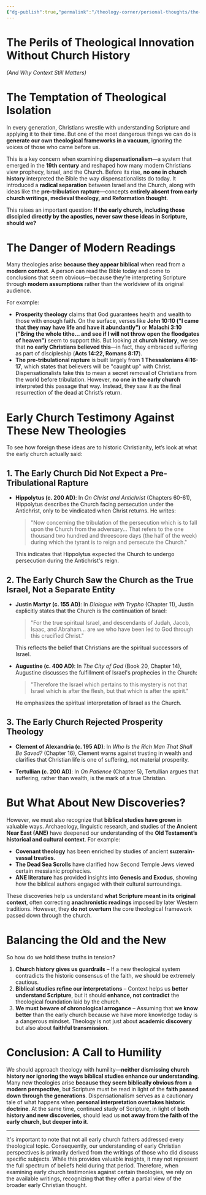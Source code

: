 ```yaml
---
{"dg-publish":true,"permalink":"/theology-corner/personal-thoughts/the-perils-of-theological-innovation-without-church-history/"}
---
```


# The Perils of Theological Innovation Without Church History
*(And Why Context Still Matters)*

# The Temptation of Theological Isolation

In every generation, Christians wrestle with understanding Scripture and applying it to their time. But one of the most dangerous things we can do is **generate our own theological frameworks in a vacuum**, ignoring the voices of those who came before us.

This is a key concern when examining **dispensationalism**—a system that emerged in the **19th century** and reshaped how many modern Christians view prophecy, Israel, and the Church. Before its rise, **no one in church history** interpreted the Bible the way dispensationalists do today. It introduced a **radical separation** between Israel and the Church, along with ideas like the **pre-tribulation rapture**—concepts **entirely absent from early church writings, medieval theology, and Reformation thought**.

This raises an important question: **If the early church, including those discipled directly by the apostles, never saw these ideas in Scripture, should we?**

# The Danger of Modern Readings

Many theologies arise **because they appear biblical** when read from a **modern context**. A person can read the Bible today and come to conclusions that seem obvious—because they’re interpreting Scripture through **modern assumptions** rather than the worldview of its original audience.

For example:

- **Prosperity theology** claims that God guarantees health and wealth to those with enough faith. On the surface, verses like **John 10:10 ("I came that they may have life and have it abundantly")** or **Malachi 3:10 ("Bring the whole tithe… and see if I will not throw open the floodgates of heaven")** seem to support this. But looking at **church history**, we see that **no early Christians believed this**—in fact, they embraced suffering as part of discipleship (**Acts 14:22, Romans 8:17**).
- **The pre-tribulational rapture** is built largely from **1 Thessalonians 4:16-17**, which states that believers will be "caught up" with Christ. Dispensationalists take this to mean a secret removal of Christians from the world before tribulation. However, **no one in the early church** interpreted this passage that way. Instead, they saw it as the final resurrection of the dead at Christ’s return.

# Early Church Testimony Against These New Theologies

To see how foreign these ideas are to historic Christianity, let’s look at what the early church actually said:

## 1. The Early Church Did Not Expect a Pre-Tribulational Rapture

- **Hippolytus (c. 200 AD)**: In _On Christ and Antichrist_ (Chapters 60-61), Hippolytus describes the Church facing persecution under the Antichrist, only to be vindicated when Christ returns. He writes:
    
    > "Now concerning the tribulation of the persecution which is to fall upon the Church from the adversary... That refers to the one thousand two hundred and threescore days (the half of the week) during which the tyrant is to reign and persecute the Church."
    
    This indicates that Hippolytus expected the Church to undergo persecution during the Antichrist's reign.
    

## 2. The Early Church Saw the Church as the True Israel, Not a Separate Entity

- **Justin Martyr (c. 155 AD)**: In _Dialogue with Trypho_ (Chapter 11), Justin explicitly states that the Church is the continuation of Israel:
    
    > "For the true spiritual Israel, and descendants of Judah, Jacob, Isaac, and Abraham... are we who have been led to God through this crucified Christ."
    
    This reflects the belief that Christians are the spiritual successors of Israel.
    
- **Augustine (c. 400 AD)**: In _The City of God_ (Book 20, Chapter 14), Augustine discusses the fulfillment of Israel's prophecies in the Church:
    
    > "Therefore the Israel which pertains to this mystery is not that Israel which is after the flesh, but that which is after the spirit."
    
    He emphasizes the spiritual interpretation of Israel as the Church.

## 3. The Early Church Rejected Prosperity Theology

- **Clement of Alexandria (c. 195 AD)**: In _Who Is the Rich Man That Shall Be Saved?_ (Chapter 16), Clement warns against trusting in wealth and clarifies that Christian life is one of suffering, not material prosperity.
    
- **Tertullian (c. 200 AD)**: In _On Patience_ (Chapter 5), Tertullian argues that suffering, rather than wealth, is the mark of a true Christian.

# But What About New Discoveries?

However, we must also recognize that **biblical studies have grown** in valuable ways. Archaeology, linguistic research, and studies of the **Ancient Near East (ANE)** have deepened our understanding of the **Old Testament’s historical and cultural context**. For example:

- **Covenant theology** has been enriched by studies of ancient **suzerain-vassal treaties**.
- **The Dead Sea Scrolls** have clarified how Second Temple Jews viewed certain messianic prophecies.
- **ANE literature** has provided insights into **Genesis and Exodus**, showing how the biblical authors engaged with their cultural surroundings.

These discoveries help us understand **what Scripture meant in its original context**, often correcting **anachronistic readings** imposed by later Western traditions. However, they **do not overturn** the core theological framework passed down through the church.

# Balancing the Old and the New

So how do we hold these truths in tension?

1. **Church history gives us guardrails** – If a new theological system contradicts the historic consensus of the faith, we should be extremely cautious.
2. **Biblical studies refine our interpretations** – Context helps us **better understand Scripture**, but it should **enhance, not contradict** the theological foundation laid by the church.
3. **We must beware of chronological arrogance** – Assuming that **we know better** than the early church because we have more knowledge today is a dangerous mindset. Theology is not just about **academic discovery** but also about **faithful transmission**.

# Conclusion: A Call to Humility

We should approach theology with humility—**neither dismissing church history nor ignoring the ways biblical studies enhance our understanding**. Many new theologies arise **because they seem biblically obvious from a modern perspective**, but Scripture must be read in light of the **faith passed down through the generations**. Dispensationalism serves as a cautionary tale of what happens when **personal interpretation overtakes historic doctrine**. At the same time, continued study of Scripture, in light of **both history and new discoveries**, should lead us **not away from the faith of the early church, but deeper into it**.

---
It's important to note that not all early church fathers addressed every theological topic. Consequently, our understanding of early Christian perspectives is primarily derived from the writings of those who did discuss specific subjects. While this provides valuable insights, it may not represent the full spectrum of beliefs held during that period. Therefore, when examining early church testimonies against certain theologies, we rely on the available writings, recognizing that they offer a partial view of the broader early Christian thought.